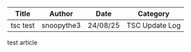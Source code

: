 | Title | Author | Date | Category |
|-------|--------|------|----------|
| tsc test | snoopythe3 | 24/08/25 | TSC Update Log |

<p>test article</p>
